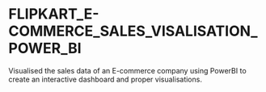 # FLIPKART_E-COMMERCE_SALES_VISALISATION_POWER_BI
Visualised the sales data of an E-commerce company using PowerBI to create an interactive dashboard and proper visualisations.
